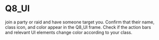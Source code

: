 # Q8_UI
join a party or raid and have someone target you. Confirm that their name, class icon, and color appear in the Q8_UI frame. Check if the action bars and relevant UI elements change color according to your class.
